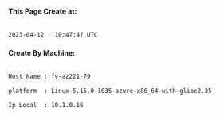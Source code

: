 
   
#### This Page Create at:

```bash

2023-04-12 - 10:47:47 UTC

```

#### Create By Machine:

```bash

Host Name : fv-az221-79

platform  : Linux-5.15.0-1035-azure-x86_64-with-glibc2.35

Ip Local  : 10.1.0.16

```

